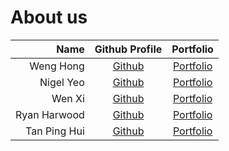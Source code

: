 # About us

Name     |             Github Profile              | Portfolio 
------------:|:---------------------------------------:|:---------:
Weng Hong   | [Github](https://github.com/wongwh2002) | [Portfolio](docs/team/weng.md)
Nigel Yeo    | [Github](https://github.com/NigelYeoTW) | [Portfolio](docs/team/NigelYeo.md)
Wen Xi   |   [Github](https://github.com/wx-03)    | [Portfolio](docs/team/wenxi.md)
Ryan Harwood   |   [Github](https://github.com/rharwo)   | [Portfolio](docs/team/ryanharwood.md)
Tan Ping Hui |   [Github](https://github.com/TPH777)   | [Portfolio](docs/team/tanpinghui.md)
